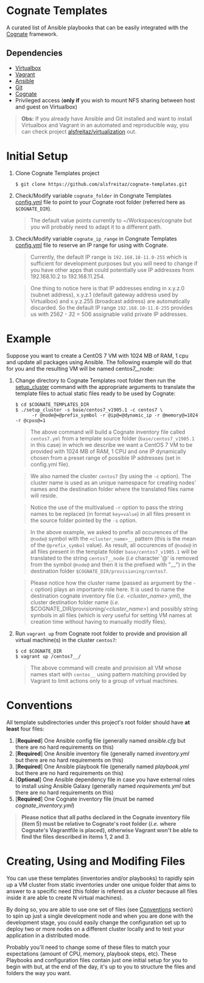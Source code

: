 # Cognate Templates

A curated list of Ansible playbooks that can be easily integrated with the [Cognate](https://github.com/alsfreitaz/cognate) framework.

## Dependencies

* [Virtualbox](https://www.virtualbox.org/)
* [Vagrant](https://www.vagrantup.com/)
* [Ansible](https://docs.ansible.com/ansible/latest/index.html)
* [Git](https://git-scm.com/)
* [Cognate](https://github.com/alsfreitaz/cognate)
* Privileged access (**only if** you wish to mount NFS sharing between host and guest on Virtualbox)

> **Obs:** If you already have Ansible and Git installed and want to install Virtualbox and Vagrant in an automated and reproducible way, you can check project [alsfreitaz/virtualization](https://github.com/alsfreitaz/virtualization) out.

# Initial Setup

1. Clone Cognate Templates project

    ```
    $ git clone https://github.com/alsfreitaz/cognate-templates.git
    ```
2. Check/Modify variable `cognate_folder` in Congnate Templates [config.yml](config.yml) file to point to your Cognate root folder (referred here as `$COGNATE_DIR`). 

    > The default value points currently to ~/Workspaces/cognate but you will probably need to adapt it to a different path.

3. Check/Modify variable `cognate_ip_range` in Congnate Templates [config.yml](config.yml) file to reserve an IP range for using with Cognate.

    > Currently, the default IP range is `192.168.10-11.0-255` which is sufficient for development purposes but you will need to change if you have other apps that could potentially use IP addresses from 192.168.10.2 to 192.168.11.254.

    > One thing to notice here is that IP addresses ending in x.y.z.0 (subnet address), x.y.z.1 (default gateway address used by Virtualbox) and x.y.z.255 (broadcast address) are automatically discarded. So the default IP range `192.168.10-11.0-255` provides us with 256*2 - 3*2 = 506 assignable valid private IP addresses.

# Example

Suppose you want to create a CentOS 7 VM with 1024 MB of RAM, 1 cpu and update all packages using Ansible. The following example will do that for you and the resulting VM will be named centos7__node:

1. Change directory to Cognate Templates root folder then run the [setup_cluster](setup_cluster) command with the appropriate arguments to translate the template files to actual static files ready to be used by Cognate:

    ```
    $ cd $COGNATE_TEMPLATES_DIR
    $ ./setup_cluster -s base/centos7_v1905.1 -c centos7 \
          -r @node@=@prefix_symbol -r @ip@=@dynamic_ip -r @memory@=1024 -r @cpus@=1 
    ```
    
    > The above command will build a Cognate inventory file called `centos7.yml` from a template source folder (`base/centos7_v1905.1` in this case) in which we describe we want a CentOS 7 VM to be provided with 1024 MB of RAM, 1 CPU and one IP dynamically chosen from a preset range of possible IP addresses (set in config.yml file). 
    
    > We also named the cluster `centos7` (by using the `-c` option). The cluster name is used as an unique namespace for creating nodes' names and the destination folder where the translated files name will reside.
    
    > Notice the use of the multivalued `-r` option to pass the string names to be replaced (in format `key=value`) in all files present in the source folder pointed by the `-s` option.
    
    > In the above example, we asked to prefix all occurences of the `@node@` symbol with the `<cluster_name>__` pattern (this is the mean of the `@prefix_symbol` value). As result, all occurences of `@node@` in all files present in the template folder `base/centos7_v1905.1` will be translated to the string `centos7__node` (*i.e* character '@' is removed from the symbol `@node@` and then it is the prefixed with "<clustername>__") in the destination folder `$COGNATE_DIR/provisioning/centos7`.
    
    > Please notice how the cluster name (passed as argument by the `-c` option) plays an importante role here. It is used to name the destination cognate inventory file (*i.e.* *<cluster_name>*.yml), the cluster destination folder name (*i.e.* $COGNATE_DIR/provisioning/*<cluster_name>*) and possibly string symbols in all files (which is *very* useful for setting VM names at creation time without having to manually modify files).
    
2. Run `vagrant up` from Cognate root folder to provide and provision all virtual machine(s) in the cluster `centos7`:

    ```
    $ cd $COGNATE_DIR
    $ vagrant up /centos7__/ 
    ```
    
    > The above command will create and provision all VM whose names start with `centos__` using pattern matching provided by Vagrant to limit actions only to a group of virtual machines.

# Conventions

All template subdirectories under this project's root folder should have **at least** four files:

1. [**Required**] One Ansible config file (generally named *ansible.cfg* but there are no hard requirements on this)
2. [**Required**] One Ansible inventory file (generally named *inventory.yml* but there are no hard requirements on this)
3. [**Required**] One Ansible playbook file (generally named *playbook.yml* but there are no hard requirements on this)
4. [**Optional**] One Ansible dependency file in case you have external roles to install using Ansible Galaxy (generally named *requirements.yml* but there are no hard requirements on this)
5. [**Required**] One Cognate inventory file (must be named  *cognate_inventory.yml*)

> **Please notice that all paths declared in the Cognate inventory file (item 5) must be relative to Cognate's root folder (*i.e.* where Cognate's Vagrantfile is placed), otherwise Vagrant won't be able to find the files described in items 1, 2 and 3**.

# Creating, Using and Modifing Files

You can use these templates (inventories and/or playbooks) to rapidly spin up a VM cluster from static inventories under one unique folder that aims to answer to a specific need (this folder is refered as a *cluster* because all files inside it are able to create N virtual machines). 

By doing so, you are able to use one set of files (see [Conventions](#conventions) section) to spin up just a single development node and when you are done with the development stage, you could easily change the configuration set up to deploy two or more nodes on a different cluster locally and to test your application in a distributed mode.

Probably you'll need to change some of these files to match your expectations (amount of CPU, memory, playbook steps, etc). These Playbooks and configuration files contain just one initial setup for you to begin with but, at the end of the day, it's up to you to structure the files and folders the way you want.
